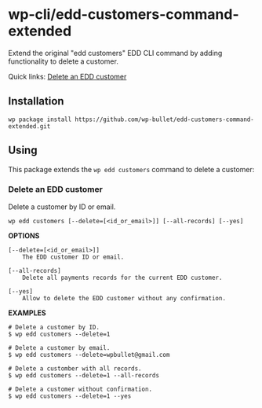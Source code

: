 wp-cli/edd-customers-command-extended
================================

Extend the original "edd customers" EDD CLI command by adding functionality to delete a customer.

Quick links: [Delete an EDD customer](#delete-an-edd-customer)

## Installation

~~~~
wp package install https://github.com/wp-bullet/edd-customers-command-extended.git
~~~~

## Using

This package extends the `wp edd customers` command to delete a customer:

### Delete an EDD customer

Delete a customer by ID or email.

~~~~
wp edd customers [--delete=[<id_or_email>]] [--all-records] [--yes]
~~~~

**OPTIONS**

    [--delete=[<id_or_email>]]
		The EDD customer ID or email.

	[--all-records]
		Delete all payments records for the current EDD customer.

	[--yes]
		Allow to delete the EDD customer without any confirmation.

**EXAMPLES**

    # Delete a customer by ID.
	$ wp edd customers --delete=1

	# Delete a customer by email.
	$ wp edd customers --delete=wpbullet@gmail.com

	# Delete a customber with all records.
	$ wp edd customers --delete=1 --all-records
	
	# Delete a customer without confirmation.
	$ wp edd customers --delete=1 --yes
